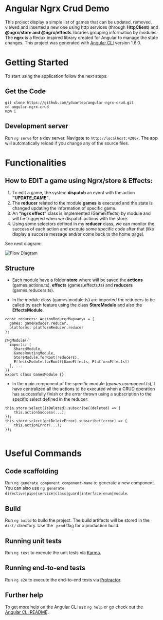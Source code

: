 # Angular Ngrx Crud Demo

This project display a simple list of games that can be updated, removed, viewed and inserted a new one using http services (through **HttpClient**) and **@ngrx/store and @ngrx/effects** libraries grouping information by modules. The **ngrx** is a Redux inspired library created for Angular to manage the state changes.
This project was generated with [Angular CLI](https://github.com/angular/angular-cli) version 1.6.0. 

# Getting Started
To start using the application follow the next steps:

## Get the Code
```
git clone https://github.com/yduartep/angular-ngrx-crud.git
cd angular-ngrx-crud
npm i
```

## Development server

Run `ng serve` for a dev server. Navigate to `http://localhost:4200/`. The app will automatically reload if you change any of the source files.

# Functionalities

## How to EDIT a game using Ngrx/store & Effects:
1. To edit a game, the system **dispatch** an event with the action **"UPDATE_GAME"**.
2. The **reducer** related to the module **games** is executed and the state is changed updating the information of specific game.
3. An **“ngrx effect”** class is implemented (GameEffects) by module and will be triggered when we dispatch actions with the store.
4. Using some selectors defined in my **reducer** class, we can monitor the success of each action and exceute some specific code after that (like display a success message and/or come back to the home page).

See next diagram:

![Flow Diagram](https://github.com/yduartep/angular-ngrx-crud/blob/master/Diagram%20ngrx.png)

## Structure
- Each module have a folder **store** where will be saved the **actions** (games.actions.ts), **effects** (games.effects.ts) and **reducers** (games.reducers.ts).

- In the module class (games.module.ts) are imported the reducers to be called by each feature using the class **StoreModule** and also the **EffectsModule**.

```
const reducers: ActionReducerMap<any> = {
  games: gameReducer.reducer,
  platforms: platformReducer.reducer
};

@NgModule({
  imports: [
    SharedModule,
    GamesRoutingModule,
    StoreModule.forRoot(reducers),
    EffectsModule.forRoot([GameEffects, PlatformEffects])
  ], ...
})
export class GamesModule {}
```

- In the main component of the specific module (*games.component.ts*), I have centralized all the actions to be executed when a CRUD operation has successfully finish or the error thrown using a subscription to the specific select defined in the reducer:

```
this.store.select(isDeleted).subscribe((deleted) => {
    this.actionSuccess(...);
});
this.store.select(getDeleteError).subscribe((error) => {
    this.actionError(...);
});
    
```
# Useful Commands

## Code scaffolding

Run `ng generate component component-name` to generate a new component. You can also use `ng generate directive|pipe|service|class|guard|interface|enum|module`.

## Build

Run `ng build` to build the project. The build artifacts will be stored in the `dist/` directory. Use the `-prod` flag for a production build.

## Running unit tests

Run `ng test` to execute the unit tests via [Karma](https://karma-runner.github.io).

## Running end-to-end tests

Run `ng e2e` to execute the end-to-end tests via [Protractor](http://www.protractortest.org/).

## Further help

To get more help on the Angular CLI use `ng help` or go check out the [Angular CLI README](https://github.com/angular/angular-cli/blob/master/README.md).

